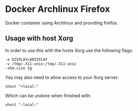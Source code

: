 # Docker Archlinux Firefox

Docker container using Archlinux and providing firefox.

## Usage with host Xorg

In order to use this with the hosts Xorg use the following flags:

```
-e DISPLAY=$DISPLAY
-v /tmp/.X11-unix:/tmp/.X11-unix
-shm-size 2g
```

You may also need to allow access to your Xorg server:

```
xhost "+local:"
```

Which can be undone when finished with:

```
xhost "-local:"
```
